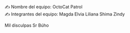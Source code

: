 
✍️ Nombre del equipo: 
        OctoCat Patrol            
✍️ Integrantes del equipo: 
  Magda
  Elvia
  Liliana
  Shima
  Zindy 


Mil disculpas Sr Búho